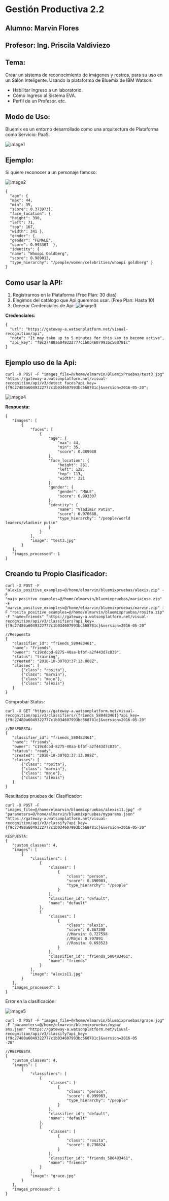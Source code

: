 # Gestión Productiva 2.2
## Alumno: Marvin Flores
## Profesor: Ing. Priscila Valdiviezo

## Tema:

Crear un sistema de reconocimiento de imágenes y rostros, para su uso en un Salón Inteligente.
Usando la plataforma de Bluemix de IBM Watson:

- Habilitar Ingreso a un laboratorio.
- Cómo Ingreso al Sistema EVA.
- Perfil de un Profesor. etc.


## Modo de Uso:

Bluemix es un entorno desarrollado como una arquitectura de Plataforma como Servicio: PaaS.


![image1](https://lh6.googleusercontent.com/mpL4xY_g82MIrPtqJGJsHzs75Qh-7tJOmCWq7y39UnYU99t2_tqxiFgWbLiXzyainks0uBSt_uDDabBNlZmiAdqGonUeTRL69YSgCrzEEPF_Ily8FwOXkhc-bl-6nNQwOuCQFr0_oKE)

## Ejemplo:

Si quiere reconocer a un personaje famoso:

![image2](https://lh3.googleusercontent.com/0QTJjMr2sQTex8Zn4b5hyRF6WPFlCFWuGucwS6fHk_eZSySfquH0cTK6l3I8vmN6hklejYyuOlv6fQGhKPIswdF77S8FEyf0-6xEuN9Xr4tLjYlm63cmv1Fjg8faJBrGZ3Fb-lcreAk)

    {
      "age": {
      "max": 44,
      "min": 35,
      "score": 0.373973},
      "face_location": {
      "height": 390,
      "left": 71,
      "top": 167,
      "width": 341 },
      "gender": {
      "gender": "FEMALE",
      "score": 0.993307  },
      "identity": {
      "name": "Whoopi Goldberg",
      "score": 0.989013,
      "type_hierarchy": "/people/women/celebrities/whoopi goldberg" } 
    } 


## Como usar la API:
1. Registrarnos en la Plataforma (Free Plan: 30 días)
2. Elegimos del catálogo que Api queremos usar. (Free Plan: Hasta 10)
3. Generar Credenciales de Api:
![image3](https://lh3.googleusercontent.com/dYrW0Dj6-W9m9joccFqOtMBk0jiSJJ98ORSt-2WBvgaccTGEdMZ-niiBvO4LVCyHWrTLeDWU63E1jF9P_KRXjQ916malM_lhIF0RjZcx8YR-M_JTuRD8_a3T3aeNYji4x2XSUwV-AGg)


**Credenciales:**

    {
      "url": "https://gateway-a.watsonplatform.net/visual-recognition/api",
      "note": "It may take up to 5 minutes for this key to become active",
      "api_key": "f9c27480a6049322777c1b034607993bc568781c"
    }
## Ejemplo uso de la Api:
    curl -X POST -F "images_file=@/home/elmarvin/BluemixPruebas/test3.jpg"
    "https://gateway-a.watsonplatform.net/visual-recognition/api/v3/detect_faces?api_key={f9c27480a6049322777c1b034607993bc568781c}&version=2016-05-20";
![image4](https://lh4.googleusercontent.com/GVt4pb-8ErbeNz_tKlNiLF1AMfEZKdSLpvCXOZiMzFUeQZEgy4PWZxJOMYg8vsb3FW6FpqXii3jsTyAUmV5N56HTPrur8YuXQs-f_8KEiu_2unLmzNWDoIQqqBwunoFsouiy_HTW5BI)


**Respuesta:**

    { 
       "images": [ 
           { 
               "faces": [ 
                   { 
                       "age": { 
                           "max": 44, 
                           "min": 35, 
                           "score": 0.389988 
                       }, 
                       "face_location": { 
                           "height": 261, 
                           "left": 128, 
                           "top": 113, 
                           "width": 221 
                       }, 
                       "gender": { 
                           "gender": "MALE", 
                           "score": 0.993307 
                       }, 
                       "identity": { 
                           "name": "Vladimir Putin", 
                           "score": 0.970688, 
                           "type_hierarchy": "/people/world leaders/vladimir putin" 
                       } 
                   } 
               ], 
               "image": "test3.jpg" 
           } 
       ], 
       "images_processed": 1 
    }


## Creando tu Propio Clasificador:

    curl -X POST -F "alexis_positive_examples=@/home/elmarvin/bluemixpruebas/alexis.zip" -F "majo_positive_examples=@/home/elmarvin/bluemixpruebas/mariajose.zip" -F "marvin_positive_examples=@/home/elmarvin/bluemixpruebas/marvin.zip" -F "rosita_positive_examples=@/home/elmarvin/bluemixpruebas/rosita.zip"  -F "name=friends" "https://gateway-a.watsonplatform.net/visual-recognition/api/v3/classifiers?api_key={f9c27480a6049322777c1b034607993bc568781c}&version=2016-05-20"
    
    //Respuesta
    { 
       "classifier_id": "friends_580483461", 
       "name": "friends", 
       "owner": "c19cdcbd-8275-40aa-bfbf-a2f443d7c039", 
       "status": "training", 
       "created": "2016-10-30T03:37:13.088Z", 
       "classes": [ 
           {"class": "rosita"}, 
           {"class": "marvin"}, 
           {"class": "majo"}, 
           {"class": "alexis"} 
       ] 
    }

Comprobar Status:

    curl -X GET "https://gateway-a.watsonplatform.net/visual-recognition/api/v3/classifiers/{friends_580483461}?api_key={f9c27480a6049322777c1b034607993bc568781c}&version=2016-05-20"
    
    //RESPUESTA:
    { 
       "classifier_id": "friends_580483461", 
       "name": "friends", 
       "owner": "c19cdcbd-8275-40aa-bfbf-a2f443d7c039", 
       "status": "ready", 
       "created": "2016-10-30T03:37:13.088Z", 
       "classes": [ 
           {"class": "rosita"}, 
           {"class": "marvin"}, 
           {"class": "majo"}, 
           {"class": "alexis"} 
       ] 
    }

Resultados pruebas del Clasificador:

    curl -X POST -F "images_file=@/home/elmarvin/bluemixpruebas/alexis11.jpg" -F "parameters=@/home/elmarvin/bluemixpruebas/myparams.json" "https://gateway-a.watsonplatform.net/visual-recognition/api/v3/classify?api_key={f9c27480a6049322777c1b034607993bc568781c}&version=2016-05-20"
    
    RESPUESTA:
    { 
       "custom_classes": 4, 
       "images": [ 
           { 
               "classifiers": [ 
                   { 
                       "classes": [ 
                           { 
                               "class": "person", 
                               "score": 0.890903, 
                               "type_hierarchy": "/people" 
                           } 
                       ], 
                       "classifier_id": "default", 
                       "name": "default" 
                   }, 
                   { 
                       "classes": [ 
                           { 
                               "class": "alexis", 
                               "score": 0.867398 
                               //Marvin: 0.727598
                               //Majo: 0.707891
                               //Rosita: 0.693523
                           } 
                       ], 
                       "classifier_id": "friends_580483461", 
                       "name": "friends" 
                   } 
               ], 
               "image": "alexis11.jpg" 
           } 
       ], 
       "images_processed": 1 
    }

Error en la clasificación:

![image5](https://d2mxuefqeaa7sj.cloudfront.net/s_E93218D914AEFD241EB1B462D33BAA794B02F22FCE5E7C6ECED9BEEAD6B6558D_1482174081338_file.png)

    curl -X POST -F "images_file=@/home/elmarvin/bluemixpruebas/grace.jpg" -F "parameters=@/home/elmarvin/bluemixpruebas/mypar
    ams.json" "https://gateway-a.watsonplatform.net/visual-recognition/api/v3/classify?api_key={f9c27480a6049322777c1b034607993bc568781c}&version=2016-05
    -20"
    
    //RESPUESTA 
    { 
       "custom_classes": 4, 
       "images": [ 
           { 
               "classifiers": [ 
                   { 
                       "classes": [ 
                           { 
                               "class": "person", 
                               "score": 0.999963, 
                               "type_hierarchy": "/people" 
                           } 
                       ], 
                       "classifier_id": "default", 
                       "name": "default" 
                   }, 
                   { 
                       "classes": [ 
                           { 
                               "class": "rosita", 
                               "score": 0.730824 
                           } 
                       ], 
                       "classifier_id": "friends_580483461", 
                       "name": "friends" 
                   } 
               ], 
               "image": "grace.jpg" 
           } 
       ], 
       "images_processed": 1 
    }

